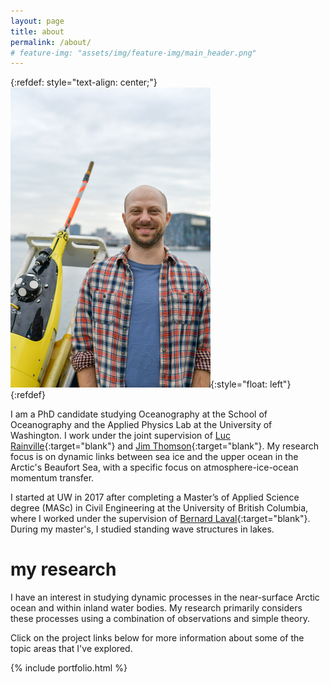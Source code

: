 ```yaml
---
layout: page
title: about
permalink: /about/
# feature-img: "assets/img/feature-img/main_header.png"
---
```


{:refdef: style="text-align: center;"}
![about me](/assets/img/Sam_Brenner_small.png){:style="float: left"}
{:refdef}

I am a PhD candidate studying Oceanography at the School of Oceanography and the Applied Physics Lab at the University of Washington.
I work under the joint supervision of [Luc Rainville](http://apl.uw.edu/people/profile.php?last_name=Rainville&first_name=Luc){:target="blank"} and [Jim Thomson](http://apl.uw.edu/people/profile.php?last_name=Thomson&first_name=Jim){:target="blank"}. My research focus is on dynamic links between sea ice and the upper ocean in the Arctic's Beaufort Sea, with a specific focus on atmosphere-ice-ocean momentum transfer.

I started at UW in 2017 after completing a Master’s of Applied Science degree (MASc) in Civil Engineering at the University of British Columbia, where I worked under the supervision of [Bernard Laval](https://www.civil.ubc.ca/faculty/bernard-laval){:target="blank"}. During my master's, I studied standing wave structures in lakes.


# my research

I have an interest in studying dynamic processes in the near-surface Arctic ocean and within inland water bodies. My research primarily considers these processes using a combination of observations and simple theory.

Click on the project links below for more information about some of the topic areas that I've explored.

{% include portfolio.html %}
